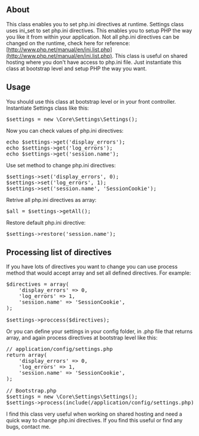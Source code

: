 ## About

This class enables you to set php.ini directives at runtime. Settings class uses ini_set to set php.ini directives. This enables you to setup PHP the way you like it from within your application. Not all php.ini directives can be changed on the runtime, check here for reference: [http://www.php.net/manual/en/ini.list.php](http://www.php.net/manual/en/ini.list.php). This class is useful on shared hosting where you don't have access to php.ini file. Just instantiate this class at bootstrap level and setup PHP the way you want.

## Usage

You should use this class at bootstrap level or in your front controller. Instantiate Settings class like this:

<pre>
$settings = new \Core\Settings\Settings();
</pre>

Now you can check values of php.ini directives:

<pre>
echo $settings->get('display_errors');
echo $settings->get('log_errors');
echo $settings->get('session.name');
</pre>

Use set method to change php.ini directives:

<pre>
$settings->set('display_errors', 0);
$settings->set('log_errors', 1);
$settings->set('session.name', 'SessionCookie');
</pre>

Retrive all php.ini directives as array:

<pre>
$all = $settings->getAll();
</pre>

Restore default php.ini directive:

<pre>
$settings->restore('session.name');
</pre>

## Processing list of directives

If you have lots of directives you want to change you can use process method that would accept array and set all defined directives. For example:

<pre>
$directives = array(
	'display_errors' => 0,
	'log_errors' => 1,
	'session.name' => 'SessionCookie',
);

$settings->proccess($directives);
</pre>

Or you can define your settings in your config folder, in .php file that returns array, and again process directives at bootstrap level like this:

<pre>
// application/config/settings.php
return array(
	'display_errors' => 0,
	'log_errors' => 1,
	'session.name' => 'SessionCookie',
);

// Bootstrap.php
$settings = new \Core\Settings\Settings();
$settings->process(include(/application/config/settings.php));
</pre>

I find this class very useful when working on shared hosting and need a quick way to change php.ini directives. If you find this useful or find any bugs, contact me.
